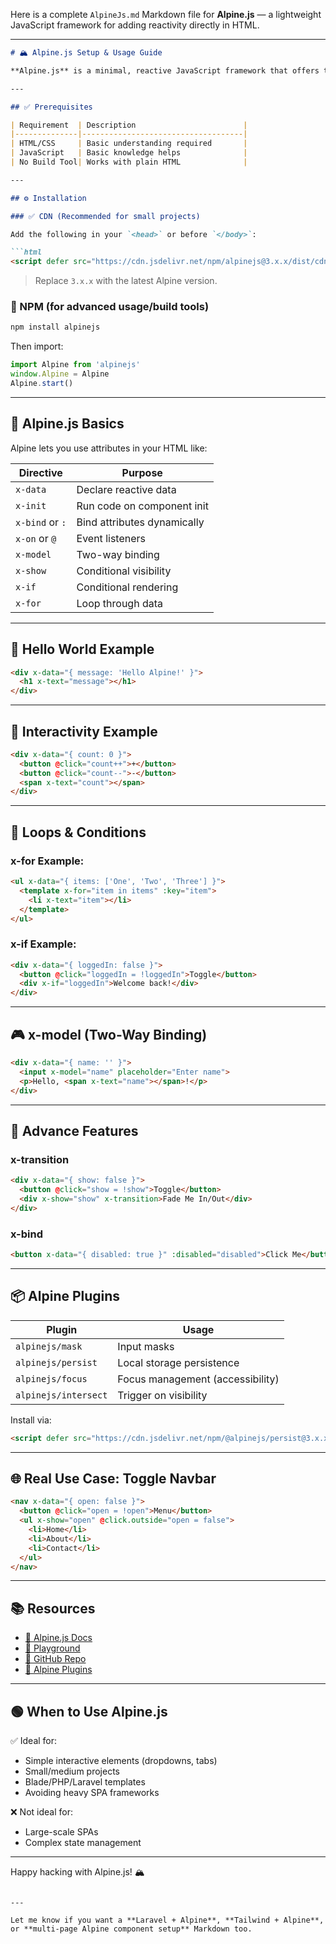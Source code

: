 Here is a complete `AlpineJs.md` Markdown file for **Alpine.js** — a lightweight JavaScript framework for adding reactivity directly in HTML.

---

````md
# 🏔️ Alpine.js Setup & Usage Guide

**Alpine.js** is a minimal, reactive JavaScript framework that offers the simplicity and declarative power of Vue/React—but directly in your HTML.

---

## ✅ Prerequisites

| Requirement  | Description                        |
|--------------|------------------------------------|
| HTML/CSS     | Basic understanding required       |
| JavaScript   | Basic knowledge helps              |
| No Build Tool| Works with plain HTML              |

---

## ⚙️ Installation

### ✅ CDN (Recommended for small projects)

Add the following in your `<head>` or before `</body>`:

```html
<script defer src="https://cdn.jsdelivr.net/npm/alpinejs@3.x.x/dist/cdn.min.js"></script>
````

> Replace `3.x.x` with the latest Alpine version.

### 🧪 NPM (for advanced usage/build tools)

```bash
npm install alpinejs
```

Then import:

```js
import Alpine from 'alpinejs'
window.Alpine = Alpine
Alpine.start()
```

---

## 🧠 Alpine.js Basics

Alpine lets you use attributes in your HTML like:

| Directive       | Purpose                     |
| --------------- | --------------------------- |
| `x-data`        | Declare reactive data       |
| `x-init`        | Run code on component init  |
| `x-bind` or `:` | Bind attributes dynamically |
| `x-on` or `@`   | Event listeners             |
| `x-model`       | Two-way binding             |
| `x-show`        | Conditional visibility      |
| `x-if`          | Conditional rendering       |
| `x-for`         | Loop through data           |

---

## 🔰 Hello World Example

```html
<div x-data="{ message: 'Hello Alpine!' }">
  <h1 x-text="message"></h1>
</div>
```

---

## 🎯 Interactivity Example

```html
<div x-data="{ count: 0 }">
  <button @click="count++">+</button>
  <button @click="count--">-</button>
  <span x-text="count"></span>
</div>
```

---

## 🔁 Loops & Conditions

### x-for Example:

```html
<ul x-data="{ items: ['One', 'Two', 'Three'] }">
  <template x-for="item in items" :key="item">
    <li x-text="item"></li>
  </template>
</ul>
```

### x-if Example:

```html
<div x-data="{ loggedIn: false }">
  <button @click="loggedIn = !loggedIn">Toggle</button>
  <div x-if="loggedIn">Welcome back!</div>
</div>
```

---

## 🎮 x-model (Two-Way Binding)

```html
<div x-data="{ name: '' }">
  <input x-model="name" placeholder="Enter name">
  <p>Hello, <span x-text="name"></span>!</p>
</div>
```

---

## 🧠 Advance Features

### x-transition

```html
<div x-data="{ show: false }">
  <button @click="show = !show">Toggle</button>
  <div x-show="show" x-transition>Fade Me In/Out</div>
</div>
```

### x-bind

```html
<button x-data="{ disabled: true }" :disabled="disabled">Click Me</button>
```

---

## 📦 Alpine Plugins

| Plugin               | Usage                            |
| -------------------- | -------------------------------- |
| `alpinejs/mask`      | Input masks                      |
| `alpinejs/persist`   | Local storage persistence        |
| `alpinejs/focus`     | Focus management (accessibility) |
| `alpinejs/intersect` | Trigger on visibility            |

Install via:

```html
<script defer src="https://cdn.jsdelivr.net/npm/@alpinejs/persist@3.x.x/dist/cdn.min.js"></script>
```

---

## 🌐 Real Use Case: Toggle Navbar

```html
<nav x-data="{ open: false }">
  <button @click="open = !open">Menu</button>
  <ul x-show="open" @click.outside="open = false">
    <li>Home</li>
    <li>About</li>
    <li>Contact</li>
  </ul>
</nav>
```

---

## 📚 Resources

* [📘 Alpine.js Docs](https://alpinejs.dev/)
* [🧪 Playground](https://play.alpinejs.dev/)
* [🚀 GitHub Repo](https://github.com/alpinejs/alpine)
* [🔌 Alpine Plugins](https://alpinejs.dev/plugins)

---

## 🟢 When to Use Alpine.js

✅ Ideal for:

* Simple interactive elements (dropdowns, tabs)
* Small/medium projects
* Blade/PHP/Laravel templates
* Avoiding heavy SPA frameworks

❌ Not ideal for:

* Large-scale SPAs
* Complex state management

---

Happy hacking with Alpine.js! 🏔️

```

---

Let me know if you want a **Laravel + Alpine**, **Tailwind + Alpine**, or **multi-page Alpine component setup** Markdown too.
```
